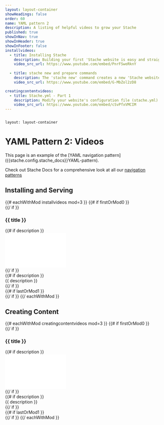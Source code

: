 ```yaml
---
layout: layout-container
showHeadings: false
order: 60
name: YAML pattern 2
description: A listing of helpful videos to grow your Stache
published: true
showInNav: true
showInHeader: true
showInFooter: false
installvideos:
  - title: Installing Stache
    description: Building your first 'Stache website is easy and straight-forward, but there are a few prerequisites and requirements you’ll need to make sure your system has before you start.
    video_src_url: https://www.youtube.com/embed/PnrFSweRknY
    
  - title: stache new and prepare commands
    description: The 'stache new' command creates a new 'Stache website on your local file system. The 'stache prepare' command installs the necessary 'Stache internals into your website folder. After you prepare the website, you can issue the 'stache serve' to build and locally serve the website.
    video_src_url: https://www.youtube.com/embed/G-MbZol2zD8

creatingcontentvideos:
  - title: Stache.yml - Part 1
    description: Modify your website's configuration file (stache.yml) to change the website's title and footer.
    video_src_url: https://www.youtube.com/embed/cSvPfxVMCIM
---
```


<pre><code class="language-yaml">
layout: layout-container
</code></pre>

# YAML Pattern 2: Videos

<p class="alert alert-info">This page is an example of the [YAML navigation pattern]({{stache.config.stache_docs}}YAML-pattern).</p>
<p class="alert alert-success">Check out Stache Docs for a comprehensive look at all our <a href="{{stache.config.stache_docs_navpatterns}}">navigation patterns</a></p>

## Installing and Serving 

<div class="resources">
{{# eachWithMod installvideos mod=3 }}
{{# if firstOrMod0 }}<div class="row">{{/ if }}
<div class="col-sm-6 col-md-4">
<div class="panel panel-default">
<div class="panel-heading">
<h3 class="panel-title">{{ title }}</h3>
</div>
<div class="panel-body">
{{# if description }}<div class="embed-responsive embed-responsive-16by9"><iframe width="200" height="113" src="{{video_src_url}}" frameborder="0" allowfullscreen></iframe></div>{{/ if }}
</div>
{{# if description }}<div class="panel-footer">{{ description }}</div>{{/ if }}</div>
</div>
{{# if lastOrMod1 }}</div>{{/ if }}
{{/ eachWithMod }}
</div>

## Creating Content

<div class="code">
{{# eachWithMod creatingcontentvideos mod=3 }}
{{# if firstOrMod0 }}<div class="row">{{/ if }}
        <div class="col-sm-6 col-md-4">
            <div class="panel panel-default">
              <div class="panel-heading">
                <h3 class="panel-title">{{ title }}</h3>
              </div>
              <div class="panel-body">{{# if description }}<div class="embed-responsive embed-responsive-16by9"><iframe width="200" height="113" src="{{video_src_url}}" frameborder="0" allowfullscreen></iframe></div>{{/ if }}</div>
                {{# if description }}<div class="panel-footer">{{ description }}</div>{{/ if }} 
            </div>  
        </div>
{{# if lastOrMod1 }}</div>{{/ if }}
   {{/ eachWithMod }}
</div>






